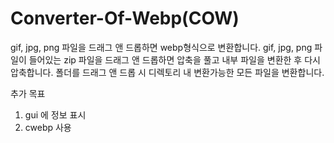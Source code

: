 # Converter-Of-Webp(COW)

gif, jpg, png 파일을 드래그 앤 드롭하면 webp형식으로 변환합니다.
gif, jpg, png 파일이 들어있는 zip 파일을 드래그 앤 드롭하면 압축을 풀고 내부 파일을 변환한 후 다시 압축합니다.
폴더를 드래그 앤 드롭 시 디렉토리 내 변환가능한 모든 파일을 변환합니다.



추가 목표
1. gui 에 정보 표시
2. cwebp 사용
